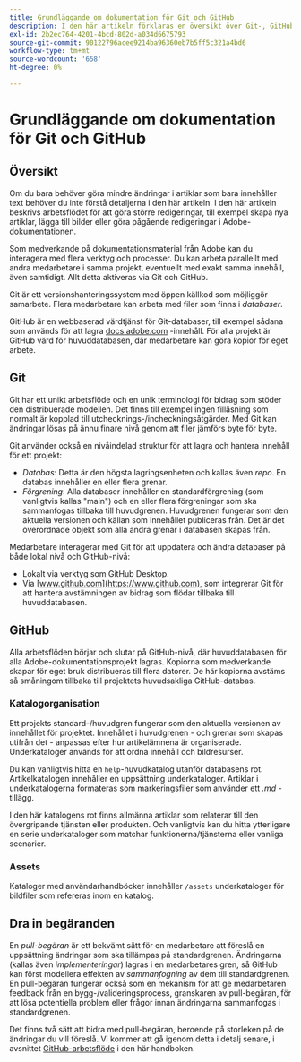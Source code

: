 ```yaml
---
title: Grundläggande om dokumentation för Git och GitHub
description: I den här artikeln förklaras en översikt över Git-, GitHub-databasen och hur innehåll är organiserat samt namnkonventioner som används för Adobe-dokumentation.
exl-id: 2b2ec764-4201-4bcd-802d-a034d6675793
source-git-commit: 90122796acee9214ba96360eb7b5ff5c321a4bd6
workflow-type: tm+mt
source-wordcount: '658'
ht-degree: 0%

---
```


# Grundläggande om dokumentation för Git och GitHub

## Översikt

Om du bara behöver göra mindre ändringar i artiklar som bara innehåller text behöver du inte förstå detaljerna i den här artikeln. I den här artikeln beskrivs arbetsflödet för att göra större redigeringar, till exempel skapa nya artiklar, lägga till bilder eller göra pågående redigeringar i Adobe-dokumentationen.

Som medverkande på dokumentationsmaterial från Adobe kan du interagera med flera verktyg och processer. Du kan arbeta parallellt med andra medarbetare i samma projekt, eventuellt med exakt samma innehåll, även samtidigt. Allt detta aktiveras via Git och GitHub.

Git är ett versionshanteringssystem med öppen källkod som möjliggör samarbete. Flera medarbetare kan arbeta med filer som finns i *databaser*.

GitHub är en webbaserad värdtjänst för Git-databaser, till exempel sådana som används för att lagra [docs.adobe.com](https://docs.adobe.com) -innehåll. För alla projekt är GitHub värd för huvuddatabasen, där medarbetare kan göra kopior för eget arbete.

## Git

Git har ett unikt arbetsflöde och en unik terminologi för bidrag som stöder den distribuerade modellen. Det finns till exempel ingen fillåsning som normalt är kopplad till utchecknings-/incheckningsåtgärder. Med Git kan ändringar lösas på ännu finare nivå genom att filer jämförs byte för byte.

Git använder också en nivåindelad struktur för att lagra och hantera innehåll för ett projekt:

- *Databas*: Detta är den högsta lagringsenheten och kallas även *repo*. En databas innehåller en eller flera grenar.
- *Förgrening*: Alla databaser innehåller en standardförgrening (som vanligtvis kallas &quot;main&quot;) och en eller flera förgreningar som ska sammanfogas tillbaka till huvudgrenen. Huvudgrenen fungerar som den aktuella versionen och källan som innehållet publiceras från. Det är det överordnade objekt som alla andra grenar i databasen skapas från.

Medarbetare interagerar med Git för att uppdatera och ändra databaser på både lokal nivå och GitHub-nivå:

- Lokalt via verktyg som GitHub Desktop.
- Via [www.github.com](https://www.github.com), som integrerar Git för att hantera avstämningen av bidrag som flödar tillbaka till huvuddatabasen.

## GitHub

Alla arbetsflöden börjar och slutar på GitHub-nivå, där huvuddatabasen för alla Adobe-dokumentationsprojekt lagras. Kopiorna som medverkande skapar för eget bruk distribueras till flera datorer. De här kopiorna avstäms så småningom tillbaka till projektets huvudsakliga GitHub-databas.

### Katalogorganisation

Ett projekts standard-/huvudgren fungerar som den aktuella versionen av innehållet för projektet. Innehållet i huvudgrenen - och grenar som skapas utifrån det - anpassas efter hur artikelämnena är organiserade. Underkataloger används för att ordna innehåll och bildresurser.

Du kan vanligtvis hitta en `help`-huvudkatalog utanför databasens rot. Artikelkatalogen innehåller en uppsättning underkataloger. Artiklar i underkatalogerna formateras som markeringsfiler som använder ett *.md* -tillägg.

I den här katalogens rot finns allmänna artiklar som relaterar till den övergripande tjänsten eller produkten. Och vanligtvis kan du hitta ytterligare en serie underkataloger som matchar funktionerna/tjänsterna eller vanliga scenarier.

### Assets

Kataloger med användarhandböcker innehåller `/assets` underkataloger för bildfiler som refereras inom en katalog.

<!--

### Markdown file template

For convenience, the root directory of each repository typically contains a Markdown template file named `template.md`. You can use this template file as a "starter file" if you need to create a new article for submission to the repository. The file contains:

- A **metadata header** at the top of the file, delineated by two, 3-hyphen lines. It contains the various tags used for tracking information related to the article. It also includes SEO optimizations and reporting processes that Adobe uses to evaluate the performance of the content. So the metadata is important!
- Various **examples of using Markdown** to format the elements of an article.
- General **instructions on the use of Markdown extensions**, which you can use for various types of alerts.
- Examples of **embedding video** by using an iframe.
- General **instructions on the use of docs.adobe.com extensions**, which you can use for special controls such as buttons and selectors.

-->

## Dra in begäranden

En *pull-begäran* är ett bekvämt sätt för en medarbetare att föreslå en uppsättning ändringar som ska tillämpas på standardgrenen. Ändringarna (kallas även *implementeringar*) lagras i en medarbetares gren, så GitHub kan först modellera effekten av *sammanfogning* av dem till standardgrenen. En pull-begäran fungerar också som en mekanism för att ge medarbetaren feedback från en bygg-/valideringsprocess, granskaren av pull-begäran, för att lösa potentiella problem eller frågor innan ändringarna sammanfogas i standardgrenen.

Det finns två sätt att bidra med pull-begäran, beroende på storleken på de ändringar du vill föreslå. Vi kommer att gå igenom detta i detalj senare, i avsnittet [GitHub-arbetsflöde](local-repo.md) i den här handboken.
